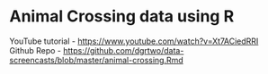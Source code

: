 # Animal Crossing data using R

YouTube tutorial - https://www.youtube.com/watch?v=Xt7ACiedRRI  
Github Repo - https://github.com/dgrtwo/data-screencasts/blob/master/animal-crossing.Rmd  
